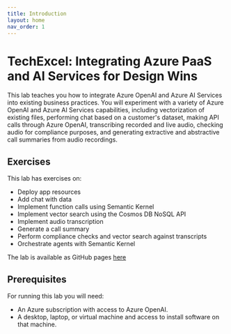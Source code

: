 ```yaml
---
title: Introduction
layout: home
nav_order: 1
---
```


# TechExcel: Integrating Azure PaaS and AI Services for Design Wins

This lab teaches you how to integrate Azure OpenAI and Azure AI Services into existing business practices. You will experiment with a variety of Azure OpenAI and Azure AI Services capabilities, including vectorization of existing files, performing chat based on a customer's dataset, making API calls through Azure OpenAI, transcribing recorded and live audio, checking audio for compliance purposes, and generating extractive and abstractive call summaries from audio recordings.

## Exercises

This lab has exercises on:

* Deploy app resources
* Add chat with data
* Implement function calls using Semantic Kernel
* Implement vector search using the Cosmos DB NoSQL API
* Implement audio transcription
* Generate a call summary
* Perform compliance checks and vector search against transcripts
* Orchestrate agents with Semantic Kernel

The lab is available as GitHub pages [here](https://microsoft.github.io/TechExcel-Integrating-Azure-PaaS-and-AI-Services-for-AI-Design-Wins)

## Prerequisites

For running this lab you will need:

* An Azure subscription with access to Azure OpenAI.
* A desktop, laptop, or virtual machine and access to install software on that machine.
